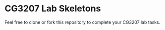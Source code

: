 # CG3207 Lab Skeletons

Feel free to clone or fork this repository to complete your CG3207 lab tasks. 
